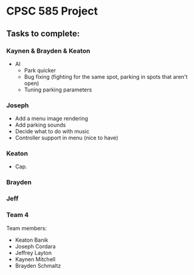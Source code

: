 # CPSC 585 Project
## Tasks to complete:

### Kaynen & Brayden & Keaton
- AI
  - Park quicker
  - Bug fixing (fighting for the same spot, parking in spots that aren't open)
  - Tuning parking parameters


### Joseph
- Add a menu image rendering
- Add parking sounds
- Decide what to do with music
- Controller support in menu (nice to have)

### Keaton
- Cap. 

### Brayden

### Jeff



### Team 4

Team members:
- Keaton Banik
- Joseph Cordara
- Jeffrey Layton
- Kaynen Mitchell
- Brayden Schmaltz
